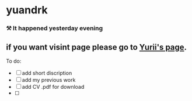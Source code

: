 # yuandrk

### ⚒ It happened yesterday evening

## if you want visint page please go to   [Yurii's page](https://andriuk.github.io/yuandrk).

To do: 

- [ ] add short discription
- [ ] add my previous work 
- [ ] add CV .pdf for download 
- [ ] 
